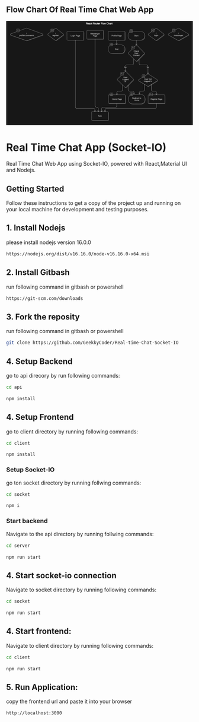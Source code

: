 ## Flow Chart Of Real Time Chat Web App
![Flow Chart](/client/public/assets/realtime-chat-app-app-flow.png)


# Real Time Chat App (Socket-IO)

Real Time Chat Web App using Socket-IO, powered with React,Material UI and Nodejs.


## Getting Started

Follow these instructions to get a copy of the project up and running on your local machine for development and testing purposes.

## 1. Install Nodejs
please install nodejs version 16.0.0
```bash
https://nodejs.org/dist/v16.16.0/node-v16.16.0-x64.msi
```

## 2. Install Gitbash
run following command in gitbash or powershell
```bash
https://git-scm.com/downloads
```

## 3. Fork the reposity
run following command in gitbash or powershell
```bash
git clone https://github.com/GeekkyCoder/Real-time-Chat-Socket-IO
```

## 4. Setup Backend
go to api direcory by run following commands:
```bash
cd api
```

```bash
npm install
```

## 4. Setup Frontend 
go to client directory by running following commands:
```bash
cd client
```

```bash
npm install
```

### Setup Socket-IO
go ton socket directory by running follwing commands:
```bash
cd socket
```

```bash
npm i 
```

### Start backend
Navigate to the api directory by running follwing commands:
```bash
cd server
```
```bash
npm run start
```

## 4. Start socket-io connection
Navigate to socket directory by running following commands:
```bash
cd socket
```
```bash
npm run start
```


## 4. Start frontend:
Navigate to client directory by running following commands:
```bash
cd client
```
```bash
npm run start
```


## 5. Run Application:
copy the frontend url and paste it into your browser
```bash 
http://localhost:3000
```



